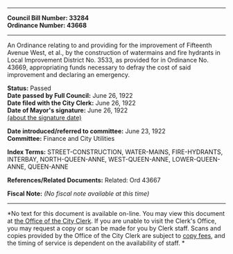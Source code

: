 * * * * *  
  
**Council Bill Number: [](#h0)[](#h2)33284**   
**Ordinance Number: 43668**  
  
* * * * *  
  
An Ordinance relating to and providing for the improvement of Fifteenth Avenue West, et al., by the construction of watermains and fire hydrants in Local Improvement District No. 3533, as provided for in Ordinance No. 43669, appropriating funds necessary to defray the cost of said improvement and declaring an emergency.  
  
**Status:** Passed   
**Date passed by Full Council:** June 26, 1922   
**Date filed with the City Clerk:** June 26, 1922   
**Date of Mayor's signature:** June 26, 1922   
[(about the signature date)](/~public/approvaldate.htm)   
  
  
**Date introduced/referred to committee:** June 23, 1922   
**Committee:** Finance and City Utilities   
  
**Index Terms:** STREET-CONSTRUCTION, WATER-MAINS, FIRE-HYDRANTS, INTERBAY, NORTH-QUEEN-ANNE, WEST-QUEEN-ANNE, LOWER-QUEEN-ANNE, QUEEN-ANNE  
  
**References/Related Documents:** Related: Ord 43667  
  
**Fiscal Note:** *(No fiscal note available at this time)*  
  
* * * * *  
  
*No text for this document is available on-line. You may view this document at [the Office of the City Clerk](http://www.seattle.gov/leg/clerk/contactUs.htm). If you are unable to visit the Clerk's Office, you may request a copy or scan be made for you by Clerk staff. Scans and copies provided by the Office of the City Clerk are subject to [copy fees](http://clerk.seattle.gov/~public/clerkfees.htm), and the timing of service is dependent on the availability of staff. *  
  
  
